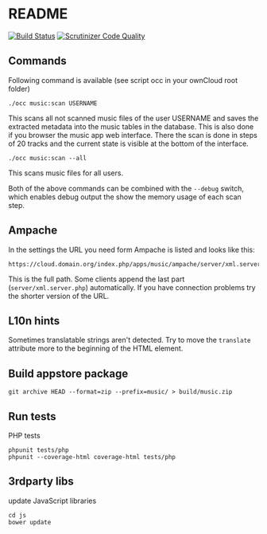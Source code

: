 # README

[![Build Status](https://secure.travis-ci.org/owncloud/music.png)](http://travis-ci.org/owncloud/music)
[![Scrutinizer Code Quality](https://scrutinizer-ci.com/g/owncloud/music/badges/quality-score.png?s=ddb9090619b6bcf0bf381e87011322dd2514c884)](https://scrutinizer-ci.com/g/owncloud/music/)

## Commands

Following command is available (see script occ in your ownCloud root folder)

	./occ music:scan USERNAME

This scans all not scanned music files of the user USERNAME and saves the extracted metadata into the music tables in the database. This is also done if you browser the music app web interface. There the scan is done in steps of 20 tracks and the current state is visible at the bottom of the interface.

	./occ music:scan --all

This scans music files for all users.

Both of the above commands can be combined with the `--debug` switch, which enables debug output the show the memory usage of each scan step.

## Ampache

In the settings the URL you need form Ampache is listed and looks like this:

```
https://cloud.domain.org/index.php/apps/music/ampache/server/xml.server.php
```

This is the full path. Some clients append the last part (`server/xml.server.php`) automatically. If you have connection problems try the shorter version of the URL.

## L10n hints

Sometimes translatable strings aren't detected. Try to move the `translate` attribute
more to the beginning of the HTML element.

## Build appstore package

	git archive HEAD --format=zip --prefix=music/ > build/music.zip

## Run tests

PHP tests

	phpunit tests/php
	phpunit --coverage-html coverage-html tests/php

## 3rdparty libs

update JavaScript libraries

	cd js
	bower update
